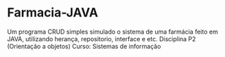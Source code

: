 # Farmacia-JAVA
Um programa CRUD simples simulado o sistema de uma farmácia feito em JAVA, utilizando herança, repositorio, interface e etc.
Disciplina P2 (Orientação a objetos)
Curso: Sistemas de informação 

